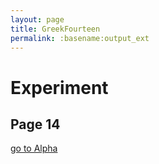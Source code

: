 ```yaml
---
layout: page
title: GreekFourteen
permalink: :basename:output_ext
---
```


# Experiment 
## Page 14

[go to Alpha](pageone.html)